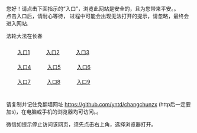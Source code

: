 您好！请点击下面指示的“入口”，浏览此网站是安全的，且为您带来平安。。 <br/>
点击入口后，请耐心等待， 过程中可能会出现无法打开的提示，请忽略，最终会进入网站. </br>

法轮大法在长春<br/>
<div style="padding:10px"><a style="margin:20px" target="_blank" href="https://d29ljo4i1dwx9i.cloudfront.net/2Qpsp?gjsrvj" id="ccLink1" rel="nofollow">入口1</a> <a target="_blank" style="margin:20px" href="https://d3ui7jfqbe7e6y.cloudfront.net/2Qpsp?dzatyux" id="ccLink2" rel="nofollow">入口2</a> <a style="margin:20px" target="_blank" href="https://d4l0ld9v3drvo.cloudfront.net/2Qpsp?imuef" id="ccLink3" rel="nofollow">入口3</a></div>

<div style="padding:10px" ><a style="margin:20px" target="_blank" href="https://d29ljo4i1dwx9i.cloudfront.net/2Qpsp?gjsrvj" id="ccLink4" rel="nofollow">入口4</a> <a style="margin:20px" href="https://d3ui7jfqbe7e6y.cloudfront.net/2Qpsp?dzatyux" target="_blank" id="ccLink5" rel="nofollow">入口5</a> <a style="margin:20px" href="https://d4l0ld9v3drvo.cloudfront.net/2Qpsp?imuef" target="_blank" id="ccLink6" rel="nofollow">入口6</a></div>

<div style="padding:10px"><a style="margin:20px" target="_blank" href="https://d29ljo4i1dwx9i.cloudfront.net/2Qpsp?gjsrvj" id="ccLink7" rel="nofollow">入口7</a> <a style="margin:20px" href="https://d3ui7jfqbe7e6y.cloudfront.net/2Qpsp?dzatyux" target="_blank" id="ccLink8" rel="nofollow">入口8</a> <a style="margin:20px" target="_blank" href="https://d4l0ld9v3drvo.cloudfront.net/2Qpsp?imuef" id="ccLink9" rel="nofollow">入口9</a></div>

<br/>



请复制并记住免翻墙网址 https://github.com/yntd/changchunzx (http后一定要加s)，在电脑或手机的浏览器均可访问。。<br/>

微信如提示停止访问该网页，须先点击右上角，选择浏览器打开。
